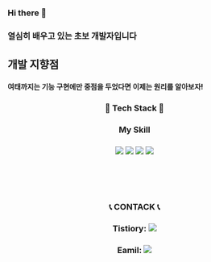 ### Hi there 👋  
### 열심히 배우고 있는 초보 개발자입니다  

## 개발 지향점
#### 여태까지는 기능 구현에만 중점을 두었다면 이제는 원리를 알아보자!


### <div align="center"> 🌱 Tech Stack 🌱 </div>
### <div align="center">  My Skill </div>


### <div align="center"><img src="https://img.shields.io/badge/Java-007396?style=flat-square&logo=Java&logoColor=white"/></a> <img src="https://img.shields.io/badge/Python-3776AB?style=flat-square&logo=Python&logoColor=white"/></a> <img src="https://img.shields.io/badge/SpringBoot-6DB33F?style=flat-square&logo=Spring Boot&logoColor=white"/></a> <img src="https://img.shields.io/badge/MySQL-4479A1?style=flat-square&logo=MySQL&logoColor=white"/></a></div>  

<br/><br/><br/>

### <div align="center"> 📞 CONTACK 📞 </div>

### <div align="center"> Tistiory: <a href="https://rlckdrkdud.tistory.com/" target="_blank"><img src="https://img.shields.io/badge/rlckdrkdud.tistiory.com-000000?style=plastic&logo=42&logoColor=FFFFFF"/></a></div>
### <div align="center"> Eamil: <img src="https://img.shields.io/badge/rlckdrkdud@naver.com-03C75A?style=flat-square&logo=Naver&logoColor=white"/></a></div>







<!--
**developer-hyun/developer-hyun** is a ✨ _special_ ✨ repository because its `README.md` (this file) appears on your GitHub profile.

Here are some ideas to get you started:

- 🔭 I’m currently working on ...
- 🌱 I’m currently learning ...
- 👯 I’m looking to collaborate on ...
- 🤔 I’m looking for help with ...
- 💬 Ask me about ...
- 📫 How to reach me: ...
- 😄 Pronouns: ...
- ⚡ Fun fact: ...
-->
